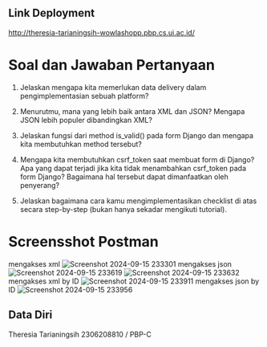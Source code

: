 ## Link Deployment
http://theresia-tarianingsih-wowlashopp.pbp.cs.ui.ac.id/

# Soal dan Jawaban Pertanyaan
1. Jelaskan mengapa kita memerlukan data delivery dalam pengimplementasian sebuah platform?


2. Menurutmu, mana yang lebih baik antara XML dan JSON? Mengapa JSON lebih populer dibandingkan XML?


3. Jelaskan fungsi dari method is_valid() pada form Django dan mengapa kita membutuhkan method tersebut?


4. Mengapa kita membutuhkan csrf_token saat membuat form di Django? Apa yang dapat terjadi jika kita tidak menambahkan csrf_token pada form Django? Bagaimana hal tersebut dapat dimanfaatkan oleh penyerang?


5. Jelaskan bagaimana cara kamu mengimplementasikan checklist di atas secara step-by-step (bukan hanya sekadar mengikuti tutorial).


# Screensshot Postman
mengakses xml
![Screenshot 2024-09-15 233301](https://github.com/user-attachments/assets/bedcab50-31bf-4f4c-81e9-7a5bfea825b4)
mengakses json
![Screenshot 2024-09-15 233619](https://github.com/user-attachments/assets/eb7a9971-ca76-45f1-b857-c03854e16432)
![Screenshot 2024-09-15 233632](https://github.com/user-attachments/assets/391800d8-e765-4d20-83ec-2e3daffc7f00)
mengakses xml by ID
![Screenshot 2024-09-15 233911](https://github.com/user-attachments/assets/d2d2fdc6-b7ea-4448-bb4c-11886560858f)
mengakses json by ID
![Screenshot 2024-09-15 233956](https://github.com/user-attachments/assets/49f25838-7afe-4975-bf46-fa88e58ab4ac)


## Data Diri
Theresia Tarianingsih
2306208810 / PBP-C

